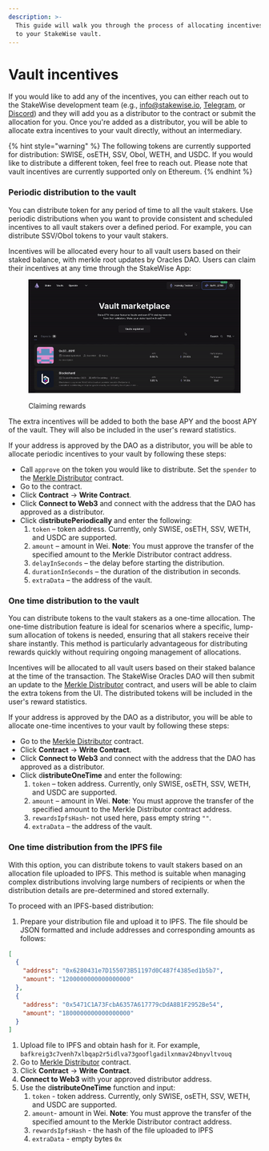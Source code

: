 ```yaml
---
description: >-
  This guide will walk you through the process of allocating incentives directly
  to your StakeWise vault.
---
```


# Vault incentives

If you would like to add any of the incentives, you can either reach out to the StakeWise development team (e.g., [info@stakewise.io](mailto:info@stakewise.io), [Telegram](https://t.me/stakewise_io), or [Discord](https://discord.gg/2BSdr2g)) and they will add you as a distributor to the contract or submit the allocation for you. Once you're added as a distributor, you will be able to allocate extra incentives to your vault directly, without an intermediary.

{% hint style="warning" %}
The following tokens are currently supported for distribution: SWISE, osETH, SSV, Obol, WETH, and USDC. If you would like to distribute a different token, feel free to reach out. Please note that vault incentives are currently supported only on Ethereum.
{% endhint %}

### Periodic distribution to the vault

You can distribute token for any period of time to all the vault stakers. Use periodic distributions when you want to provide consistent and scheduled incentives to all vault stakers over a defined period. For example, you can distribute SSV/Obol tokens to your vault stakers.

Incentives will be allocated every hour to all vault users based on their staked balance, with merkle root    updates by Oracles DAO. Users can claim their incentives at any time through the StakeWise App:

<figure><img src="../.gitbook/assets/ScreenRecording2025-02-26at01.25.31-ezgif.com-video-to-gif-converter.gif" alt=""><figcaption><p>Claiming rewards</p></figcaption></figure>

The extra incentives will be added to both the base APY and the boost APY of the vault. They will also be included in the user's reward statistics.

If your address is approved by the DAO as a distributor, you will be able to allocate periodic incentives to your vault by following these steps:

* Call `approve` on the token you would like to distribute. Set the `spender` to the [Merkle Distributor](https://etherscan.io/address/0xa9dc250df4ee9273d09cfa455da41fb1cac78d34) contract.
* Go to the contract.
* Click **Contract** → **Write Contract**.
* Click **Connect to Web3** and connect with the address that the DAO has approved as a distributor.
* Click d**istributePeriodically** and enter the following:
  1. `token` – token address. Currently, only SWISE, osETH, SSV, WETH, and USDC are supported.
  2. `amount` – amount in Wei. **Note**: You must approve the transfer of the specified amount to the Merkle Distributor contract address.
  3. `delayInSeconds` – the delay before starting the distribution.
  4. `durationInSeconds` – the duration of the distribution in seconds.
  5. `extraData` – the address of the vault.

### One time distribution to the vault

You can distribute tokens to the vault stakers as a one-time allocation. The one-time distribution feature is ideal for scenarios where a specific, lump-sum allocation of tokens is needed, ensuring that all stakers receive their share instantly. This method is particularly advantageous for distributing rewards quickly without requiring ongoing management of allocations.

Incentives will be allocated to all vault users based on their staked balance at the time of the transaction. The StakeWise Oracles DAO will then submit an update to the [Merkle Distributor](https://etherscan.io/address/0xa9dc250df4ee9273d09cfa455da41fb1cac78d34) contract, and users will be able to claim the extra tokens from the UI. The distributed tokens will be included in the user's reward statistics.

If your address is approved by the DAO as a distributor, you will be able to allocate one-time incentives to your vault by following these steps:

* Go to the [Merkle Distributor](https://etherscan.io/address/0xa9dc250df4ee9273d09cfa455da41fb1cac78d34) contract.
* Click **Contract** → **Write Contract**.
* Click **Connect to Web3** and connect with the address that the DAO has approved as a distributor.
* Click d**istributeOneTime** and enter the following:
  1. `token` – token address. Currently, only SWISE, osETH, SSV, WETH, and USDC are supported.
  2. `amount` – amount in Wei. **Note**: You must approve the transfer of the specified amount to the Merkle Distributor contract address.
  3. `rewardsIpfsHash`- not used here, pass empty string `""`.
  4. `extraData` – the address of the vault.

### One time distribution from the IPFS file

With this option, you can distribute tokens to vault stakers based on an allocation file uploaded to IPFS. This method is suitable when managing complex distributions involving large numbers of recipients or when the distribution details are pre-determined and stored externally.

To proceed with an IPFS-based distribution:

1. Prepare your distribution file and upload it to IPFS. The file should be JSON formatted and include addresses and corresponding amounts as follows:

```json
[
  {
    "address": "0x6280431e7D155073B51197d0C487f4385ed1b5b7",
    "amount": "1200000000000000000"
  },
  {
    "address": "0x5471C1A73FcbA6357A617779cDdA8B1F2952Be54",
    "amount": "1800000000000000000"
  }
]
```

1. Upload file to IPFS and obtain hash for it. For example, `bafkreig3c7venh7xlbqap2r5idlva73gooflgadilxnmav24bnyvltvouq`
2. Go to [Merkle Distributor](https://etherscan.io/address/0xa9dc250df4ee9273d09cfa455da41fb1cac78d34) contract.
3. Click **Contract** → **Write Contract**.
4. **Connect to Web3** with your approved distributor address.
5. Use the d**istributeOneTime** function and input:
   1. `token` - token address. Currently, only SWISE, osETH, SSV, WETH, and USDC are supported.
   2. `amount`- amount in Wei. **Note**: You must approve the transfer of the specified amount to the Merkle Distributor contract address.
   3. `rewardsIpfsHash` - the hash of the file uploaded to IPFS
   4. `extraData` - empty bytes `0x`

